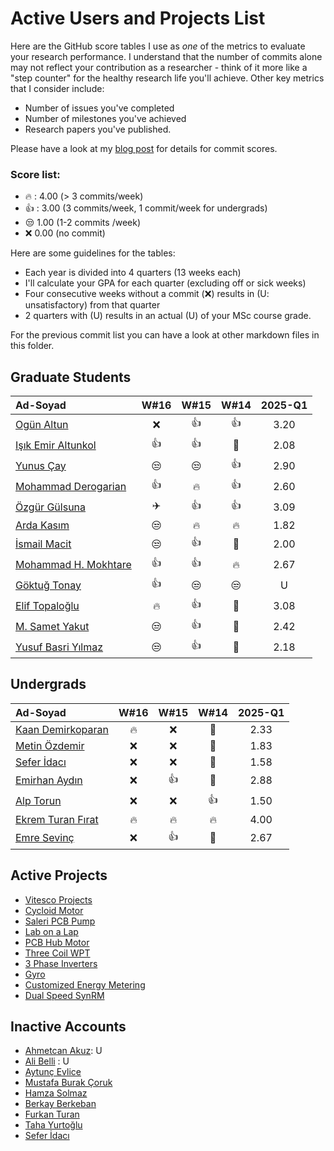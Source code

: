 # Active Users and Projects List

Here are the GitHub score tables I use as  *one* of the metrics to evaluate your research performance. 
I understand that the number of commits alone may not reflect your contribution as a researcher - think of it more like a "step counter" for the healthy research life you'll achieve. Other key metrics that I consider include:

- Number of issues you've completed
- Number of milestones you've achieved
- Research papers you've published.

Please have a look at my [blog post](https://keysan.me/blog/weekly_meetings_sabbatical/) for details for commit scores.

### Score list:

- :fire: : 4.00  (> 3 commits/week)
- :+1: : 3.00 (3 commits/week, 1 commit/week for undergrads)
- :unamused: 1.00 (1-2 commits /week)
- :x: 0.00 (no commit) 

Here are some guidelines for the tables:

- Each year is divided into 4 quarters (13 weeks each)
- I'll calculate your GPA for each quarter (excluding off or sick weeks)
- Four consecutive weeks without a commit (:x:) results in (U: unsatisfactory) from that quarter
- 2 quarters with (U) results in an actual (U) of your MSc course grade.

For the previous commit list you can have a look at other markdown files in this folder.

## Graduate Students

|      Ad-Soyad    |  W#16|  W#15|  W#14|  2025-Q1 | 
|:-----------------|:----:|:----:|:----:|:----:| 
| [Ogün Altun](https://github.com/ogunaltun)        | :x:| :+1:| :+1:| 3.20 | 
| [Işık Emir Altunkol](https://github.com/emir-altunkol)    | :+1:| :+1:| :candy: | 2.08 |
| [Yunus Çay](https://github.com/cayunus)    | :unamused:| :unamused:| :+1:|  2.90 |
| [Mohammad Derogarian](https://github.com/MDerogarian)    | :+1:| :fire:| :+1:| 2.60 |
| [Özgür Gülsuna](https://github.com/ozgurgulsuna)    |:airplane:| :+1:| :+1:|  3.09 | 
| [Arda Kasım](https://github.com/ardakasim)     | :unamused:| :fire:| :fire:| 1.82 | 
| [İsmail Macit](https://github.com/ismailmacit)    | :unamused:| :+1:| :candy:| 2.00 |
| [Mohammad H. Mokhtare](https://github.com/Mohammad-M93)    | :+1: | :+1:| :fire:| 2.67 |
| [Göktuğ Tonay](https://github.com/Gktut)    | :+1:| :unamused:| :unamused:| U |
| [Elif Topaloğlu](https://github.com/eliftplgl)       | :fire:| :+1:| :candy:| 3.08 |
| [M. Samet Yakut](https://github.com/sametyakut)     | :unamused:| :+1:| :candy:| 2.42 |
| [Yusuf Basri Yılmaz](https://github.com/yusufbyilmaz)     | :unamused:| :+1:| :candy:| 2.18|

## Undergrads

|      Ad-Soyad    |  W#16|  W#15|  W#14|  2025-Q1 | 
|:-----------------|:----:|:----:|:----:|:----:| 
| [Kaan Demirkoparan](https://github.com/KaanDemirkoparan)    | :fire:| :x:| :candy:| 2.33|
| [Metin Özdemir](https://github.com/metinozdemir01)      | :x:| :x:| :candy:| 1.83 | 
| [Sefer İdacı](https://github.com/seferidaci)    | :x:| :x:| :candy:| 1.58 |
| [Emirhan Aydın](https://github.com/emirhanydiin)   | :x:| :+1:| :candy:| 2.88 |
| [Alp Torun](https://github.com/Alp-Torun)    | :x:| :x:| :+1:| 1.50 |
| [Ekrem Turan Fırat](https://github.com/ekremturanfirat)    | :fire:| :fire:| :fire:| 4.00 | 
| [Emre Sevinç](https://github.com/emre-sevinc) | :x:| :+1:| :candy:| 2.67| 
 

## Active Projects

- [Vitesco Projects](https://github.com/odtu/VITESCO-METU)
- [Cycloid Motor](https://github.com/odtu/Cycloid-Integrated-Robotic-Actuator)
- [Saleri PCB Pump](https://github.com/odtu/Saleri-PCB-Motor-for-ePumps)
- [Lab on a Lap](https://github.com/odtu/lab-on-a-lap)
- [PCB Hub Motor](https://github.com/odtu/PCB-Hub-Motor)
- [Three Coil WPT](https://github.com/odtu/Three-Coil-Concurrent-WPT)
- [3 Phase Inverters](https://github.com/ahmetcan-akuz/3-Phase-Inverters)
- [Gyro](https://github.com/odtu/Roketsan-Gyro)
- [Customized Energy Metering](https://github.com/odtu/Customized-Energy-Metering)
- [Dual Speed SynRM](https://github.com/odtu/Dual-speed-SynRM)

## Inactive Accounts
- [Ahmetcan Akuz](https://github.com/ahmetcan-akuz): U
- [Ali Belli](https://github.com/alibelli) : U
- [Aytunç Evlice](https://github.com/aytunc-evlice) 
- [Mustafa Burak Çoruk](https://github.com/MustafaBurakCORUK)
- [Hamza Solmaz](https://github.com/HamzaSolmaz)
- [Berkay Berkeban](https://github.com/bekraysal)
- [Furkan Turan](https://github.com/furkanturan08) 
- [Taha Yurtoğlu](https://github.com/tahayurtoglu)
- [Sefer İdacı](https://github.com/seferidaci)
